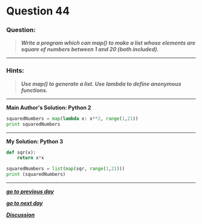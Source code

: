 # Question 44

### **Question:**

> **_Write a program which can map() to make a list whose elements are square of numbers between 1 and 20 (both included)._**

---

### Hints:

> **_Use map() to generate a list. Use lambda to define anonymous functions._**

---

**Main Author's Solution: Python 2**

```python
squaredNumbers = map(lambda x: x**2, range(1,21))
print squaredNumbers
```

---

**My Solution: Python 3**

```python
def sqr(x):
    return x*x

squaredNumbers = list(map(sqr, range(1,21)))
print (squaredNumbers)
```



---

[**_go to previous day_**](https://github.com/darkprinx/100-plus-Python-programming-exercises-extended/blob/master/Status/Day_11.md "Day 11")

[**_go to next day_**](https://github.com/darkprinx/100-plus-Python-programming-exercises-extended/blob/master/Status/Day_13.md "Day 13")

[**_Discussion_**](https://github.com/darkprinx/100-plus-Python-programming-exercises-extended/issues/3)
